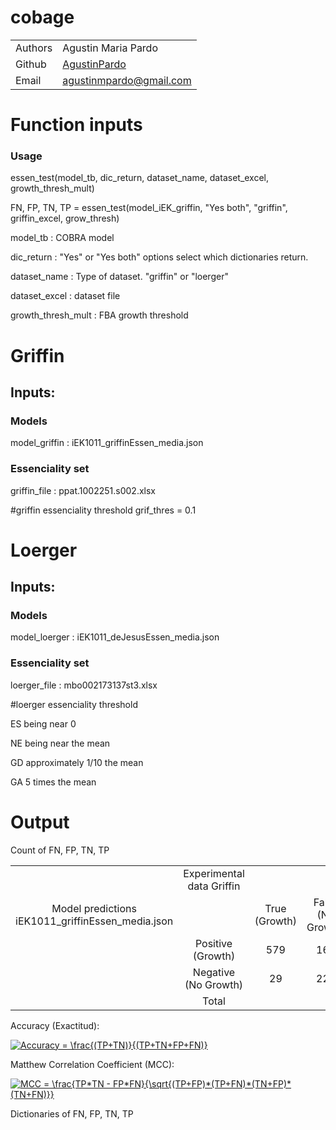 # cobage

|         |                                                                       |
| ------- | --------------------------------------------------------------------- |
| Authors | Agustin Maria Pardo    |
| Github  | [AgustinPardo](https://github.com/AgustinPardo/)                     |
| Email   | <agustinmpardo@gmail.com>     


# Function inputs

### Usage

essen_test(model_tb, dic_return, dataset_name, dataset_excel, growth_thresh_mult)

FN, FP, TN, TP = essen_test(model_iEK_griffin, "Yes both", "griffin", griffin_excel, grow_thresh)

model_tb : COBRA model

dic_return : "Yes" or "Yes both" options select which dictionaries return.

dataset_name : Type of dataset. "griffin" or "loerger"

dataset_excel :  dataset file

growth_thresh_mult : FBA growth threshold

# Griffin

## Inputs:

### Models

model_griffin : iEK1011_griffinEssen_media.json

### Essenciality set

griffin_file : ppat.1002251.s002.xlsx

#griffin essenciality threshold
grif_thres = 0.1

# Loerger

## Inputs:

### Models

model_loerger : iEK1011_deJesusEssen_media.json

### Essenciality set

loerger_file : mbo002173137st3.xlsx

#loerger essenciality threshold

ES being near 0

NE being near the mean

GD approximately 1/10 the mean

GA 5 times the mean


# Output
Count of FN, FP, TN, TP

|                                                   |                           |               |                   |     |
|:-------------------------------------------------:|:-------------------------:|:-------------:|:-----------------:|:---:|
|                                                   | Experimental data Griffin |               |                   |     |
| Model predictions iEK1011_griffinEssen_media.json |                           | True (Growth) | False (No Growth) |     |
|                                                   |     Positive (Growth)     |      579      |        161        |     |
|                                                   |    Negative (No Growth)   |       29      |        229        |     |
|                                                   |           Total           |               |                   | 998 |


Accuracy (Exactitud):

<a href="https://www.codecogs.com/eqnedit.php?latex=\dpi{120}&space;Accuracy&space;=&space;\frac{(TP&plus;TN)}{(TP&plus;TN&plus;FP&plus;FN)}" target="_blank"><img src="https://latex.codecogs.com/gif.latex?\dpi{140}&space;Accuracy&space;=&space;\frac{(TP&plus;TN)}{(TP&plus;TN&plus;FP&plus;FN)}" title="Accuracy = \frac{(TP+TN)}{(TP+TN+FP+FN)}" /></a>

Matthew Correlation Coefficient (MCC):

<a href="https://www.codecogs.com/eqnedit.php?latex=\dpi{120}&space;MCC&space;=&space;\frac{TP*TN&space;-&space;FP*FN}{\sqrt{(TP&plus;FP)*(TP&plus;FN)*(TN&plus;FP)*(TN&plus;FN)}}" target="_blank"><img src="https://latex.codecogs.com/gif.latex?\dpi{140}&space;MCC&space;=&space;\frac{TP*TN&space;-&space;FP*FN}{\sqrt{(TP&plus;FP)*(TP&plus;FN)*(TN&plus;FP)*(TN&plus;FN)}}" title="MCC = \frac{TP*TN - FP*FN}{\sqrt{(TP+FP)*(TP+FN)*(TN+FP)*(TN+FN)}}" /></a>

Dictionaries of FN, FP, TN, TP
